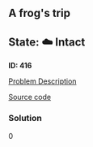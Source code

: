 ## A frog's trip

## State: :cloud: **Intact**

**ID: 416**

[Problem Description](https://projecteuler.net/problem=416)

[Source code](main.cpp)

### Solution
0